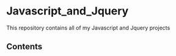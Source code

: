 # Javascript_and_Jquery

This repository contains all of my Javascript and Jquery projects

## Contents
